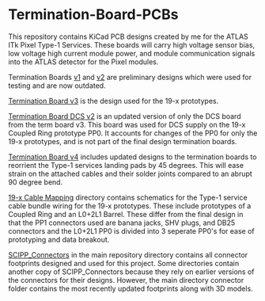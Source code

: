 # Termination-Board-PCBs
This repository contains KiCad PCB designs created by me for the ATLAS ITk Pixel Type-1 Services. These boards will carry high voltage sensor bias, low voltage high current module power, and module communication signals into the ATLAS detector for the Pixel modules.

Termination Boards [v1](https://github.com/npeake/Termination-Board-PCBs/tree/main/Termination%20Board%20v1) and [v2](https://github.com/npeake/Termination-Board-PCBs/tree/main/Termination%20Board%20v2) are preliminary designs which were used for testing and are now outdated.

[Termination Board v3](https://github.com/npeake/Termination-Board-PCBs/tree/main/Termination%20Board%20v3) is the design used for the 19-x prototypes.

[Termination Board DCS v2](https://github.com/npeake/Termination-Board-PCBs/tree/main/Termination%20Board%20DCS%20v2) is an updated version of only the DCS board from the term board v3. This board was used for DCS supply on the 19-x Coupled Ring prototype PP0. It accounts for changes of the PP0 for only the 19-x prototypes, and is not part of the final design termination boards.

[Termination Board v4](https://github.com/npeake/Termination-Board-PCBs/tree/main/Termination%20Board%20v4) includes updated designs to the termination boards to reorrient the Type-1 services landing pads by 45 degrees. This will ease strain on the attached cables and their solder joints compared to an abrupt 90 degree bend.

[19-x Cable Mapping](https://github.com/npeake/Termination-Board-PCBs/tree/main/19-x%20Prototype%20Cable%20Mapping) directory contains schematics for the Type-1 service cable bundle wiring for the 19-x prototypes. These include prototypes of a Coupled Ring and an L0+2L1 Barrel. These differ from the final design in that the PP1 connectors used are banana jacks, SHV plugs, and DB25 connectors and the L0+2L1 PP0 is divided into 3 seperate PP0's for ease of prototyping and data breakout.

[SCIPP_Connectors](https://github.com/npeake/Termination-Board-PCBs/tree/main/SCIPP_Connectors) in the main repository directory contains all connector footprints designed and used for this project. Some directories contain another copy of SCIPP_Connectors because they rely on earlier versions of the connectors for their designs. However, the main directory connector folder contains the most recently updated footprints along with 3D models.
